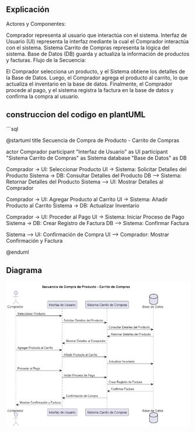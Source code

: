 ## Explicación
Actores y Componentes:

Comprador representa al usuario que interactúa con el sistema.
Interfaz de Usuario (UI) representa la interfaz mediante la cual el Comprador interactúa con el sistema.
Sistema Carrito de Compras representa la lógica del sistema.
Base de Datos (DB) guarda y actualiza la información de productos y facturas.
Flujo de la Secuencia:

El Comprador selecciona un producto, y el Sistema obtiene los detalles de la Base de Datos.
Luego, el Comprador agrega el producto al carrito, lo que actualiza el inventario en la base de datos.
Finalmente, el Comprador procede al pago, y el sistema registra la factura en la base de datos y confirma la compra al usuario.


## construccion del codigo en plantUML

´´´sql

@startuml
title Secuencia de Compra de Producto - Carrito de Compras

actor Comprador
participant "Interfaz de Usuario" as UI
participant "Sistema Carrito de Compras" as Sistema
database "Base de Datos" as DB

Comprador -> UI: Seleccionar Producto
UI -> Sistema: Solicitar Detalles del Producto
Sistema -> DB: Consultar Detalles del Producto
DB --> Sistema: Retornar Detalles del Producto
Sistema --> UI: Mostrar Detalles al Comprador

Comprador -> UI: Agregar Producto al Carrito
UI -> Sistema: Añadir Producto al Carrito
Sistema -> DB: Actualizar Inventario

Comprador -> UI: Proceder al Pago
UI -> Sistema: Iniciar Proceso de Pago
Sistema -> DB: Crear Registro de Factura
DB --> Sistema: Confirmar Factura

Sistema --> UI: Confirmación de Compra
UI --> Comprador: Mostrar Confirmación y Factura

@enduml

## Diagrama 
![diagrama secuencial](/diagrama_comportamental/diagrama_secuencial/diagrama.png)


